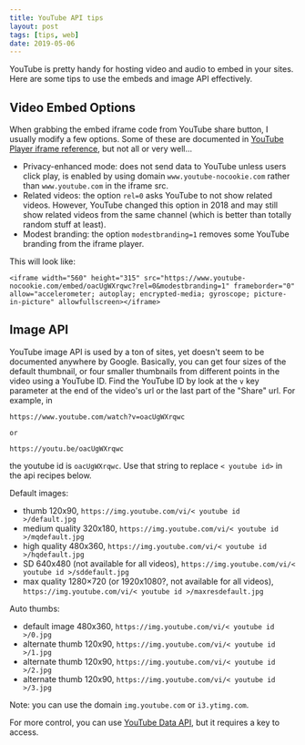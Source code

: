 ```yaml
---
title: YouTube API tips 
layout: post
tags: [tips, web]
date: 2019-05-06
---
```


YouTube is pretty handy for hosting video and audio to embed in your sites.
Here are some tips to use the embeds and image API effectively. 

## Video Embed Options 

When grabbing the embed iframe code from YouTube share button, I usually modify a few options. 
Some of these are documented in [YouTube Player iframe reference](https://developers.google.com/youtube/iframe_api_reference), but not all or very well...

- Privacy-enhanced mode: does not send data to YouTube unless users click play, is enabled by using domain `www.youtube-nocookie.com` rather than `www.youtube.com` in the iframe src.
- Related videos: the option `rel=0` asks YouTube to not show related videos. However, YouTube changed this option in 2018 and may still show related videos from the same channel (which is better than totally random stuff at least).
- Modest branding: the option `modestbranding=1` removes some YouTube branding from the iframe player. 

This will look like:

```
<iframe width="560" height="315" src="https://www.youtube-nocookie.com/embed/oacUgWXrqwc?rel=0&modestbranding=1" frameborder="0" allow="accelerometer; autoplay; encrypted-media; gyroscope; picture-in-picture" allowfullscreen></iframe>
```

## Image API

YouTube image API is used by a ton of sites, yet doesn't seem to be documented anywhere by Google. 
Basically, you can get four sizes of the default thumbnail, or four smaller thumbnails from different points in the video using a YouTube ID.
Find the YouTube ID by look at the `v` key parameter at the end of the video's url or the last part of the "Share" url.
For example, in 

```
https://www.youtube.com/watch?v=oacUgWXrqwc

or

https://youtu.be/oacUgWXrqwc
```

the youtube id is `oacUgWXrqwc`.
Use that string to replace `< youtube id>` in the api recipes below.

Default images:

- thumb 120x90, `https://img.youtube.com/vi/< youtube id >/default.jpg`
- medium quality 320x180, `https://img.youtube.com/vi/< youtube id >/mqdefault.jpg`
- high quality 480x360, `https://img.youtube.com/vi/< youtube id >/hqdefault.jpg`
- SD 640x480 (not available for all videos), `https://img.youtube.com/vi/< youtube id >/sddefault.jpg`
- max quality 1280×720 (or 1920x1080?, not available for all videos), `https://img.youtube.com/vi/< youtube id >/maxresdefault.jpg`

Auto thumbs:

- default image 480x360, `https://img.youtube.com/vi/< youtube id >/0.jpg `
- alternate thumb 120x90, `https://img.youtube.com/vi/< youtube id >/1.jpg`
- alternate thumb 120x90, `https://img.youtube.com/vi/< youtube id >/2.jpg`
- alternate thumb 120x90, `https://img.youtube.com/vi/< youtube id >/3.jpg`

Note: you can use the domain `img.youtube.com` or `i3.ytimg.com`.

For more control, you can use [YouTube Data API](https://developers.google.com/youtube/v3/), but it requires a key to access.
